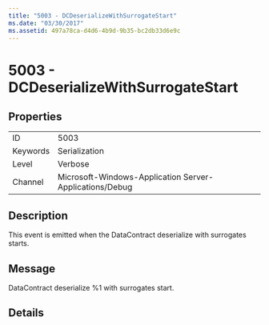 ```yaml
---
title: "5003 - DCDeserializeWithSurrogateStart"
ms.date: "03/30/2017"
ms.assetid: 497a78ca-d4d6-4b9d-9b35-bc2db33d6e9c
---
```

# 5003 - DCDeserializeWithSurrogateStart
## Properties  
  
|||  
|-|-|  
|ID|5003|  
|Keywords|Serialization|  
|Level|Verbose|  
|Channel|Microsoft-Windows-Application Server-Applications/Debug|  
  
## Description  
 This event is emitted when the DataContract deserialize with surrogates starts.  
  
## Message  
 DataContract deserialize %1 with surrogates start.  
  
## Details
